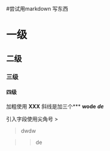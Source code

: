 #尝试用markdown 写东西



# 一级
## 二级
### 三级
#### 四级



加粗使用 **XXX**
斜线是加三个***
**wode**
***de***

引入字段使用尖角号 >
>dwdw 

>>de 


